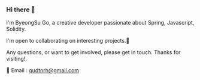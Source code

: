 ### Hi there 🙋
I'm ByeongSu Go, a creative developer passionate about Spring, Javascript, Solidity.

I'm open to collaborating on interesting projects.🤝

Any questions, or want to get involved, please get in touch. Thanks for visiting!.

📧 Email : qudtnrh@gmail.com



